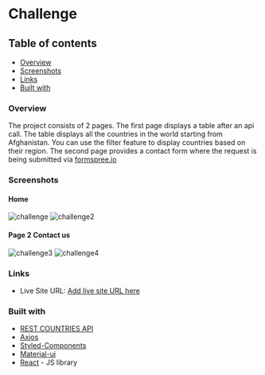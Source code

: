 # Challenge 

## Table of contents 

- [Overview](#Overview)
- [Screenshots](#screenshots)
- [Links](#links)
- [Built with](#built-with)


### Overview

The project consists of 2 pages. The first page displays a table after an api call. The table displays all the countries in the world starting from Afghanistan. You can use the filter feature to display countries based on their region. The second page provides a contact form where the request is being submitted via [formspree.io](https://formspree.io)
   

### Screenshots

#### Home
![challenge](https://user-images.githubusercontent.com/20302651/116816194-a39fb280-ab69-11eb-9112-290a7922885b.png)
![challenge2](https://user-images.githubusercontent.com/20302651/116816226-b87c4600-ab69-11eb-9bcd-90af38fe3909.png)

#### Page 2 Contact us
![challenge3](https://user-images.githubusercontent.com/20302651/116816238-bfa35400-ab69-11eb-8a3c-07efe1e72458.png)
![challenge4](https://user-images.githubusercontent.com/20302651/116816242-c336db00-ab69-11eb-88dc-4864347efe70.png)




### Links

- Live Site URL: [Add live site URL here](https://your-live-site-url.com)

### Built with

- [REST COUNTRIES API](https://restcountries.eu/)
- [Axios](https://github.com/axios/axios)
- [Styled-Components](https://styled-components.com/)
- [Material-ui](https://material-ui.com/)
- [React](https://reactjs.org/) - JS library



